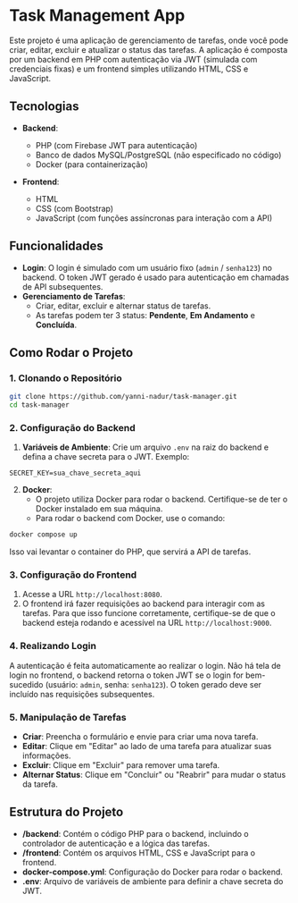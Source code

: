 
# Task Management App

Este projeto é uma aplicação de gerenciamento de tarefas, onde você pode criar, editar, excluir e atualizar o status das tarefas. A aplicação é composta por um backend em PHP com autenticação via JWT (simulada com credenciais fixas) e um frontend simples utilizando HTML, CSS e JavaScript.

## Tecnologias

- **Backend**:
  - PHP (com Firebase JWT para autenticação)
  - Banco de dados MySQL/PostgreSQL (não especificado no código)
  - Docker (para containerização)

- **Frontend**:
  - HTML
  - CSS (com Bootstrap)
  - JavaScript (com funções assíncronas para interação com a API)

## Funcionalidades

- **Login**: O login é simulado com um usuário fixo (`admin` / `senha123`) no backend. O token JWT gerado é usado para autenticação em chamadas de API subsequentes.
- **Gerenciamento de Tarefas**:
  - Criar, editar, excluir e alternar status de tarefas.
  - As tarefas podem ter 3 status: **Pendente**, **Em Andamento** e **Concluída**.

## Como Rodar o Projeto

### 1. Clonando o Repositório

```bash
git clone https://github.com/yanni-nadur/task-manager.git
cd task-manager
```

### 2. Configuração do Backend

1. **Variáveis de Ambiente**: Crie um arquivo `.env` na raiz do backend e defina a chave secreta para o JWT. Exemplo:

```env
SECRET_KEY=sua_chave_secreta_aqui
```

2. **Docker**:
   - O projeto utiliza Docker para rodar o backend. Certifique-se de ter o Docker instalado em sua máquina.
   - Para rodar o backend com Docker, use o comando:

```bash
docker compose up
```

Isso vai levantar o container do PHP, que servirá a API de tarefas.

### 3. Configuração do Frontend

1. Acesse a URL `http://localhost:8080`.
2. O frontend irá fazer requisições ao backend para interagir com as tarefas. Para que isso funcione corretamente, certifique-se de que o backend esteja rodando e acessível na URL `http://localhost:9000`.

### 4. Realizando Login

A autenticação é feita automaticamente ao realizar o login. Não há tela de login no frontend, o backend retorna o token JWT se o login for bem-sucedido (usuário: `admin`, senha: `senha123`). O token gerado deve ser incluído nas requisições subsequentes.

### 5. Manipulação de Tarefas

- **Criar**: Preencha o formulário e envie para criar uma nova tarefa.
- **Editar**: Clique em "Editar" ao lado de uma tarefa para atualizar suas informações.
- **Excluir**: Clique em "Excluir" para remover uma tarefa.
- **Alternar Status**: Clique em "Concluir" ou "Reabrir" para mudar o status da tarefa.

## Estrutura do Projeto

- **/backend**: Contém o código PHP para o backend, incluindo o controlador de autenticação e a lógica das tarefas.
- **/frontend**: Contém os arquivos HTML, CSS e JavaScript para o frontend.
- **docker-compose.yml**: Configuração do Docker para rodar o backend.
- **.env**: Arquivo de variáveis de ambiente para definir a chave secreta do JWT.


